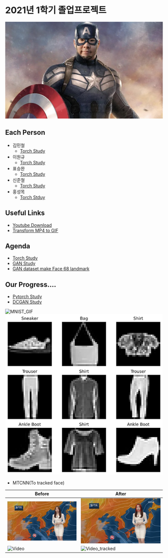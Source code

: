 
# 2021년 1학기 졸업프로젝트

![CaptinGyu_logo](img/CaptinGyu_logo.jpg)
## Each Person
- 김민철
  - [Torch Study](https://github.com/alscjf909/torch_GAN)
- 이원규
  - [Torch Study](https://github.com/dnjsrb0710/Deep-learning-pytoch-)
- 표승완
  - [Torch Study](https://github.com/ghtydnty1/pytorch)
- 신준철
  - [Torch Study](https://github.com/ewsn1593?tab=repositories)
- 홍성목
  - [Torch Stduy](https://github.com/swff07183)
## Useful Links  
- [Youtube Download](https://ko.savefrom.net/1-%EC%9C%A0%ED%8A%9C%EB%B8%8C-%EB%B9%84%EB%94%94%EC%98%A4-%EB%8B%A4%EC%9A%B4%EB%A1%9C%EB%93%9C-%ED%95%98%EB%8A%94-%EB%B0%A9%EB%B2%95.html)
- [Transform MP4 to GIF](https://ezgif.com/)

## Agenda  
- [Torch Study](https://github.com/KNU-BrainAI-Capstone2021/CaptainGyu/tree/main/torch_train)
- [GAN Study](https://github.com/KNU-BrainAI-Capstone2021/CaptainGyu/tree/main/paper)
- [GAN dataset make Face 68 landmark](https://github.com/KNU-BrainAI-Capstone2021/CaptainGyu/tree/main/facent-pytorch)



## Our Progress....

- [Pytorch Study](https://github.com/KNU-BrainAI-Capstone2021/CaptainGyu/tree/main/vanila_gan)  
- [DCGAN Study](https://github.com/KNU-BrainAI-Capstone2021/CaptainGyu/blob/main/paper/1511.06434.pdf)



![MNIST_GIF](./img/generator_images.gif)  
![Torch_Study](./img/FashionMNIST.png)
　  

- MTCNN(To tracked face)  
  
|Before|After|
|------|---|
|![Video](img/video.gif)  |![Video_tracked](/img/video_tracked.gif)|
|![Video](img/vidoe_news.gif)|![Video_tracked](img/video_news_tracked.gif)|
